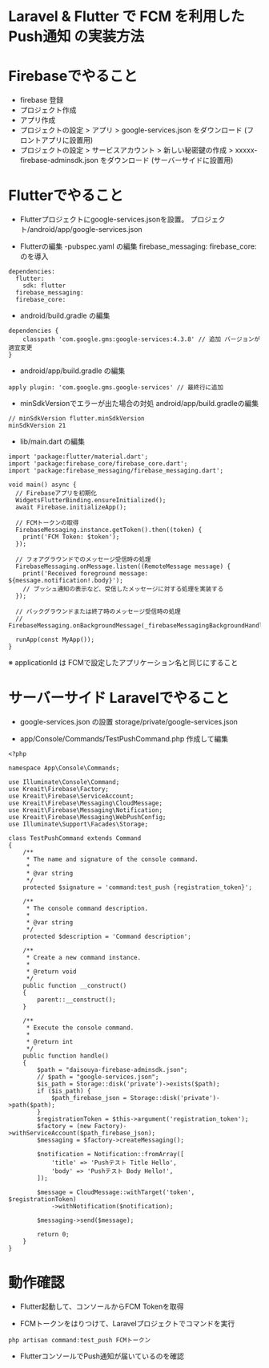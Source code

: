 # Laravel & Flutter で FCM を利用した Push通知 の実装方法

# Firebaseでやること
- firebase 登録
- プロジェクト作成
- アプリ作成
- プロジェクトの設定 > アプリ > google-services.json をダウンロード (フロントアプリに設置用)
- プロジェクトの設定 > サービスアカウント > 新しい秘密鍵の作成 > xxxxx-firebase-adminsdk.json をダウンロード (サーバーサイドに設置用)

# Flutterでやること
- Flutterプロジェクトにgoogle-services.jsonを設置。
プロジェクト/android/app/google-services.json

- Flutterの編集
-pubspec.yaml の編集
firebase_messaging:
firebase_core:
のを導入
```
dependencies:
  flutter:
    sdk: flutter
  firebase_messaging:
  firebase_core:
```

- android/build.gradle の編集
```
dependencies {
    classpath 'com.google.gms:google-services:4.3.8' // 追加 バージョンが適宜変更
}
```

- android/app/build.gradle の編集
```
apply plugin: 'com.google.gms.google-services' // 最終行に追加
```

- minSdkVersionでエラーが出た場合の対処 android/app/build.gradleの編集
```
// minSdkVersion flutter.minSdkVersion
minSdkVersion 21
```

- lib/main.dart の編集
```
import 'package:flutter/material.dart';
import 'package:firebase_core/firebase_core.dart';
import 'package:firebase_messaging/firebase_messaging.dart';

void main() async {
  // Firebaseアプリを初期化
  WidgetsFlutterBinding.ensureInitialized();
  await Firebase.initializeApp();

  // FCMトークンの取得
  FirebaseMessaging.instance.getToken().then((token) {
    print('FCM Token: $token');
  });

  // フォアグラウンドでのメッセージ受信時の処理
  FirebaseMessaging.onMessage.listen((RemoteMessage message) {
    print('Received foreground message: ${message.notification!.body}');
    // プッシュ通知の表示など、受信したメッセージに対する処理を実装する
  });

  // バックグラウンドまたは終了時のメッセージ受信時の処理
  // FirebaseMessaging.onBackgroundMessage(_firebaseMessagingBackgroundHandler);

  runApp(const MyApp());
}
```

※ applicationId は FCMで設定したアプリケーション名と同じにすること

# サーバーサイド Laravelでやること
- google-services.json の設置
storage/private/google-services.json

- app/Console/Commands/TestPushCommand.php 作成して編集
```
<?php

namespace App\Console\Commands;

use Illuminate\Console\Command;
use Kreait\Firebase\Factory;
use Kreait\Firebase\ServiceAccount;
use Kreait\Firebase\Messaging\CloudMessage;
use Kreait\Firebase\Messaging\Notification;
use Kreait\Firebase\Messaging\WebPushConfig;
use Illuminate\Support\Facades\Storage;

class TestPushCommand extends Command
{
    /**
     * The name and signature of the console command.
     *
     * @var string
     */
    protected $signature = 'command:test_push {registration_token}';

    /**
     * The console command description.
     *
     * @var string
     */
    protected $description = 'Command description';

    /**
     * Create a new command instance.
     *
     * @return void
     */
    public function __construct()
    {
        parent::__construct();
    }

    /**
     * Execute the console command.
     *
     * @return int
     */
    public function handle()
    {
        $path = "daisouya-firebase-adminsdk.json";
        // $path = "google-services.json";
        $is_path = Storage::disk('private')->exists($path);
        if ($is_path) {
            $path_firebase_json = Storage::disk('private')->path($path);
        }
        $registrationToken = $this->argument('registration_token');
        $factory = (new Factory)->withServiceAccount($path_firebase_json);
        $messaging = $factory->createMessaging();

        $notification = Notification::fromArray([
            'title' => 'Pushテスト Title Hello',
            'body' => 'Pushテスト Body Hello!',
        ]);

        $message = CloudMessage::withTarget('token', $registrationToken)
            ->withNotification($notification);

        $messaging->send($message);

        return 0;
    }
}
```

# 動作確認
- Flutter起動して、コンソールからFCM Tokenを取得

- FCMトークンをはりつけて、Laravelプロジェクトでコマンドを実行
```
php artisan command:test_push FCMトークン
```
- FlutterコンソールでPush通知が届いているのを確認 